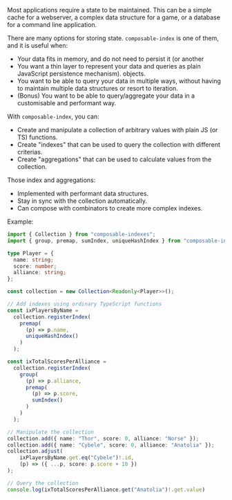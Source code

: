Most applications require a state to be maintained. This can be a simple cache
for a webserver, a complex data structure for a game, or a database for a
command line application.

There are many options for storing state. `composable-index` is one of them, and
it is useful when:

* Your data fits in memory, and do not need to persist it (or another
* You want a thin layer to represent your data and queries as plain JavaScript
  persistence mechanism).
  objects.
* You want to be able to query your data in multiple ways, without having to
  maintain multiple data structures or resort to iteration.
* (Bonus) You want to be able to query/aggregate your data in a customisable and
  performant way.

With `composable-index`, you can:

* Create and manipulate a collection of arbitrary values with plain JS (or TS)
  functions.
* Create "indexes" that can be used to query the collection with different
  criterias.
* Create "aggregations" that can be used to calculate values from the collection.

Those index and aggregations:

* Implemented with performant data structures.
* Stay in sync with the collection automatically.
* Can compose with combinators to create more complex indexes.

Example:

```typescript
import { Collection } from "composable-indexes";
import { group, premap, sumIndex, uniqueHashIndex } from "composable-indexes"

type Player = {
  name: string;
  score: number;
  alliance: string;
};

const collection = new Collection<Readonly<Player>>();

// Add indexes using ordinary TypeScript functions
const ixPlayersByName =
  collection.registerIndex(
    premap(
      (p) => p.name,
      uniqueHashIndex()
    )
  );

const ixTotalScoresPerAlliance =
  collection.registerIndex(
    group(
      (p) => p.alliance,
      premap(
        (p) => p.score,
        sumIndex()
      )
    )
  );

// Manipulate the collection
collection.add({ name: "Thor", score: 0, alliance: "Norse" });
collection.add({ name: "Cybele", score: 0, alliance: "Anatolia" });
collection.adjust(
    ixPlayersByName.get.eq("Cybele")!.id,
    (p) => ({ ...p, score: p.score + 10 })
);

// Query the collection
console.log(ixTotalScoresPerAlliance.get("Anatolia")!.get.value)
```